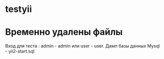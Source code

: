 # testyii
# Временно удалены файлы
Вход для теста :
admin - admin или user - user.
Дамп базы данных Mysql - yii2-start.sql
